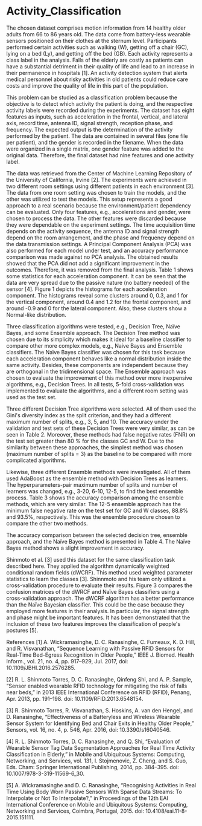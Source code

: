 # Activity_Classification
The chosen dataset comprises motion information from 14 healthy older adults from 66 to 86 years old. The data come from battery-less wearable sensors positioned on their clothes at the sternum level. Participants performed certain activities such as walking (W), getting off a chair (GC), lying on a bed (Ly), and getting off the bed (GB). Each activity represents a class label in the analysis. Falls of the elderly are costly as patients can have a substantial detriment in their quality of life and lead to an increase in their permanence in hospitals [1]. An activity detection system that alerts medical personnel about risky activities in old patients could reduce care costs and improve the quality of life in this part of the population.
 
This problem can be studied as a classification problem because the objective is to detect which activity the patient is doing, and the respective activity labels were recorded during the experiments. The dataset has eight features as inputs, such as acceleration in the frontal, vertical, and lateral axis, record time, antenna ID, signal strength, reception phase, and frequency. The expected output is the determination of the activity performed by the patient. The data are contained in several files (one file per patient), and the gender is recorded in the filename. When the data were organized in a single matrix, one gender feature was added to the original data. Therefore, the final dataset had nine features and one activity label. 

The data was retrieved from the Center of Machine Learning Repository of the University of California, Irvine  [2]. The experiments were achieved in two different room settings using different patients in each environment [3]. The data from one room setting was chosen to train the models, and the other was utilized to test the models. This setup represents a good approach to a real scenario because the environment/patient dependency can be evaluated. Only four features, e.g., accelerations and gender, were chosen to process the data. The other features were discarded because they were dependable on the experiment settings. The time acquisition time depends on the activity sequence, the antenna ID and signal strength depend on the room arrangement, and the phase and frequency depend on the data transmission settings. A Principal Component Analysis (PCA) was also performed for each model under test, and an accuracy performance comparison was made against no PCA analysis. The obtained results showed that the PCA did not add a significant improvement in the outcomes. Therefore, it was removed from the final analysis. Table 1 shows some statistics for each acceleration component. It can be seen that the data are very spread due to the passive nature (no battery needed) of the sensor [4]. Figure 1 depicts the histograms for each acceleration component. The histograms reveal some clusters around 0, 0.3, and 1 for the vertical component, around 0.4 and 1.2 for the frontal component, and around -0.9 and 0 for the lateral component. Also, these clusters show a Normal-like distribution. 

Three classification algorithms were tested, e.g., Decision Tree, Naïve Bayes, and some Ensemble approach. The Decision Tree method was chosen due to its simplicity which makes it ideal for a baseline classifier to compare other more complex models, e.g., Naive Bayes and Ensemble classifiers. The Naïve Bayes classifier was chosen for this task because each acceleration component behaves like a normal distribution inside the same activity. Besides, these components are independent because they are orthogonal in the tridimensional space. The Ensemble approach was chosen to evaluate the improvement of this method over more inexpensive algorithms, e.g., Decision Trees. In all tests, 5-fold cross-validation was implemented to evaluate the algorithms, and a different room setting was used as the test set. 

Three different Decision Tree algorithms were selected. All of them used the Gini's diversity index as the split criterion, and they had a different maximum number of splits, e.g., 3, 5, and 10. The accuracy under the validation and test sets of these Decision Trees were very similar, as can be seen in Table 2. Moreover, these methods had false negative rates (FNR) on the test set greater than 80 % for the classes GC and W. Due to the similarity between these approaches, the simplest method was chosen (maximum number of splits = 3) as the baseline to be compared with more complicated algorithms.

Likewise, three different Ensemble methods were investigated. All of them used AdaBoost as the ensemble method with Decision Trees as learners. The hyperparameters-pair maximum number of splits and number of learners was changed, e.g., 3-20, 6-10, 12-5, to find the best ensemble process. Table 3 shows the accuracy comparison among the ensemble methods, which are very similar. The 12-5 ensemble approach has the minimum false negative rate on the test set for GC and W classes, 88.8% and 93.5%, respectively. This was the ensemble procedure chosen to compare the other two methods.

The accuracy comparison between the selected decision tree, ensemble approach, and the Naïve Bayes method is presented in Table 4. The Naïve Bayes method shows a slight improvement in accuracy. 

Shinmoto et al. [3] used this dataset for the same classification task described here. They applied the algorithm dynamically weighted conditional random fields (dWCRF). This method used weighted parameter statistics to learn the classes [3]. Shinnmoto and his team only utilized a cross-validation procedure to evaluate their results. Figure 3 compares the confusion matrices of the dWRCF and Naïve Bayes classifiers using a cross-validation approach. The dWCRF algorithm has a better performance than the Naïve Bayesian classifier. This could be the case because they employed more features in their analysis. In particular, the signal strength and phase might be important features. It has been demonstrated that the inclusion of these two features improves the classification of people's postures [5].

References
[1]	A. Wickramasinghe, D. C. Ranasinghe, C. Fumeaux, K. D. Hill, and R. Visvanathan, “Sequence Learning with Passive RFID Sensors for Real-Time Bed-Egress Recognition in Older People,” IEEE J. Biomed. Health Inform., vol. 21, no. 4, pp. 917–929, Jul. 2017, doi: 10.1109/JBHI.2016.2576285.

[2]	R. L. Shinmoto Torres, D. C. Ranasinghe, Qinfeng Shi, and A. P. Sample, “Sensor enabled wearable RFID technology for mitigating the risk of falls near beds,” in 2013 IEEE International Conference on RFID (RFID), Penang, Apr. 2013, pp. 191–198. doi: 10.1109/RFID.2013.6548154.

[3]	R. Shinmoto Torres, R. Visvanathan, S. Hoskins, A. van den Hengel, and D. Ranasinghe, “Effectiveness of a Batteryless and Wireless Wearable Sensor System for Identifying Bed and Chair Exits in Healthy Older People,” Sensors, vol. 16, no. 4, p. 546, Apr. 2016, doi: 10.3390/s16040546.

[4]	R. L. Shinmoto Torres, D. C. Ranasinghe, and Q. Shi, “Evaluation of Wearable Sensor Tag Data Segmentation Approaches for Real Time Activity Classification in Elderly,” in Mobile and Ubiquitous Systems: Computing, Networking, and Services, vol. 131, I. Stojmenovic, Z. Cheng, and S. Guo, Eds. Cham: Springer International Publishing, 2014, pp. 384–395. doi: 10.1007/978-3-319-11569-6_30.

[5]	A. Wickramasinghe and D. C. Ranasinghe, “Recognising Activities in Real Time Using Body Worn Passive Sensors With Sparse Data Streams: To Interpolate or Not To Interpolate?,” in Proceedings of the 12th EAI International Conference on Mobile and Ubiquitous Systems: Computing, Networking and Services, Coimbra, Portugal, 2015. doi: 10.4108/eai.11-8-2015.151111.
